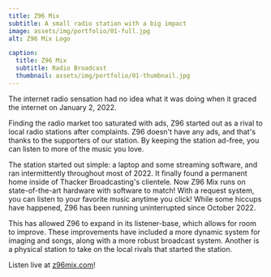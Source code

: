 ```yaml
---
title: Z96 Mix
subtitle: A small radio station with a big impact
image: assets/img/portfolio/01-full.jpg
alt: Z96 Mix Logo

caption:
  title: Z96 Mix
  subtitle: Radio Broadcast
  thumbnail: assets/img/portfolio/01-thumbnail.jpg
---
```

The internet radio sensation had no idea what it was doing when it graced the internet on January 2, 2022.

Finding the radio market too saturated with ads, Z96 started out as a rival to local radio stations after complaints. Z96 doesn't have any ads, and that's thanks to the supporters of our station. By keeping the station ad-free, you can listen to more of the music you love.

The station started out simple: a laptop and some streaming software, and ran intermittently throughout most of 2022. It finally found a permanent home inside of Thacker Broadcasting's clientele. Now Z96 Mix runs on state-of-the-art hardware with software to match! With a request system, you can listen to your favorite music anytime you click! While some hiccups have happened, Z96 has been running uninterrupted since October 2022.

This has allowed Z96 to expand in its listener-base, which allows for room to improve. These improvements have included a more dynamic system for imaging and songs, along with a more robust broadcast system. Another is a physical station to take on the local rivals that started the station.

Listen live at [z96mix.com](https://z96mix.com)!
